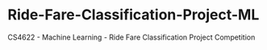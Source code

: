 # Ride-Fare-Classification-Project-ML

CS4622 - Machine Learning - Ride Fare Classification Project Competition
